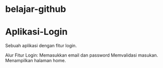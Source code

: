 # belajar-github

# Aplikasi-Login
Sebuah aplikasi dengan fitur login.

Alur Fitur Login:
Memasukkan email dan password
Memvalidasi masukan.
Menampilkan halaman home.
